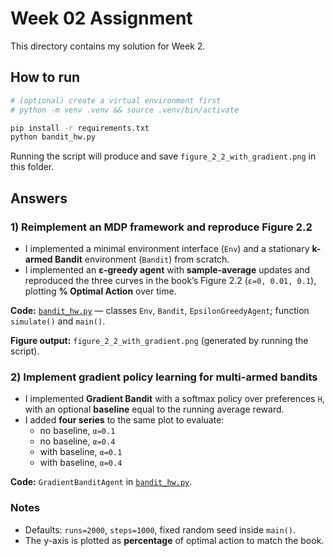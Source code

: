 # Week 02 Assignment

This directory contains my solution for Week 2.

## How to run

```bash
# (optional) create a virtual environment first
# python -m venv .venv && source .venv/bin/activate

pip install -r requirements.txt
python bandit_hw.py
```

Running the script will produce and save `figure_2_2_with_gradient.png` in this folder.

## Answers

### 1) Reimplement an MDP framework and reproduce Figure 2.2

- I implemented a minimal environment interface (`Env`) and a stationary **k-armed Bandit** environment (`Bandit`) from scratch.
- I implemented an **ε-greedy agent** with **sample-average** updates and reproduced the three curves in the book’s Figure 2.2 (`ε=0, 0.01, 0.1`), plotting **% Optimal Action** over time.

**Code:** [`bandit_hw.py`](./bandit_hw.py) — classes `Env`, `Bandit`, `EpsilonGreedyAgent`; function `simulate()` and `main()`.

**Figure output:** `figure_2_2_with_gradient.png` (generated by running the script).

### 2) Implement gradient policy learning for multi-armed bandits

- I implemented **Gradient Bandit** with a softmax policy over preferences `H`, with an optional **baseline** equal to the running average reward.
- I added **four series** to the same plot to evaluate:
  - no baseline, `α=0.1`
  - no baseline, `α=0.4`
  - with baseline, `α=0.1`
  - with baseline, `α=0.4`

**Code:** `GradientBanditAgent` in [`bandit_hw.py`](./bandit_hw.py).

### Notes

- Defaults: `runs=2000`, `steps=1000`, fixed random seed inside `main()`.
- The y-axis is plotted as **percentage** of optimal action to match the book.
